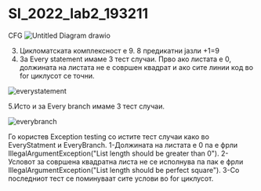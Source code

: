 # SI_2022_lab2_193211
CFG
![Untitled Diagram drawio](https://user-images.githubusercontent.com/101112086/169914177-5b9d0f23-2b44-46ba-bcb6-668458dc86ce.png)

3. Цикломатската комплексност е 9. 8 предикатни јазли +1=9
4. За Every statement имаме 3 тест случаи. Прво ако листата е 0, должината на листата не е совршен квадрат и ако сите линии код во for циклусот се точни.


![everystatement](https://user-images.githubusercontent.com/101112086/169914375-fdfd2133-5581-4805-bf2f-e299685ad82a.png)

5.Исто и за Every branch имаме 3 тест случаи.


![everybranch](https://user-images.githubusercontent.com/101112086/169914892-b92f6370-3665-4bec-b86b-051d3624a7e1.png)




Го користев Exception testing со истите тест случаи како во EveryStatment и EveryBranch.
1-Должината на листата е 0 па е фрли IllegalArgumentException("List length should be greater than 0").
2-Условот за совршена квадратна листа не се исполнува па пак е фрли IllegalArgumentException("List length should be perfect square").
3-Со последниот тест се поминуваат сите услови во for циклусот.
